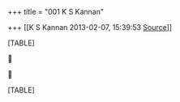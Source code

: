 +++
title = "001 K S Kannan"

+++
[[K S Kannan	2013-02-07, 15:39:53 [Source](https://groups.google.com/g/bvparishat/c/BX3RdRHC7f4)]]



[TABLE]





[TABLE]

